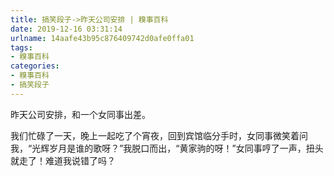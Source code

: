 ```yaml
---
title: 搞笑段子->昨天公司安排 | 糗事百科
date: 2019-12-16 03:31:14
urlname: 14aafe43b95c876409742d0afe0ffa01
tags: 
- 糗事百科
categories:
- 糗事百科
- 搞笑段子
---
```

昨天公司安排，和一个女同事出差。

我们忙碌了一天，晚上一起吃了个宵夜，回到宾馆临分手时，女同事微笑着问我，“光辉岁月是谁的歌呀？”我脱口而出，“黄家驹的呀！”女同事哼了一声，扭头就走了！难道我说错了吗？


